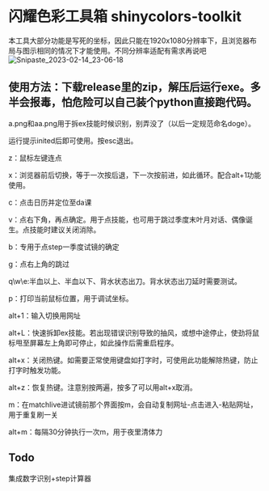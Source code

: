# 闪耀色彩工具箱 shinycolors-toolkit
本工具大部分功能是写死的坐标，因此只能在1920x1080分辨率下，且浏览器布局与图示相同的情况下才能使用。不同分辨率适配有需求再说吧
![Snipaste_2023-02-14_23-06-18](https://user-images.githubusercontent.com/64121758/218778457-ddd1b0fc-de5b-4d04-bf46-de47d5df2e32.png)

## 使用方法：下载release里的zip，解压后运行exe。多半会报毒，怕危险可以自己装个python直接跑代码。

a.png和aa.png用于拆ex技能时候识别，别弄没了（以后一定规范命名doge）。

运行提示inited后即可使用。按esc退出。


z：鼠标左键连点

x：浏览器前后切换，等于一次按后退，下一次按前进，如此循环。配合alt+1功能使用。

c：点击日历并定位至da课

v：点右下角，再点确定。用于点技能，也可用于跳过季度末叶月对话、偶像诞生。点技能时建议关闭消除。

b：专用于点step一季度试镜的确定

g：点右上角的跳过

q\w\e:半血以上、半血以下、背水状态出刀。背水状态出刀延时需要测试。

p：打印当前鼠标位置，用于调试坐标。


alt+1：输入切换用网址

alt+L：快速拆卸ex技能。若出现错误识别导致的抽风，或想中途停止，使劲将鼠标甩至屏幕左上角即可停止，如此操作后需重启程序。

alt+x：关闭热键。如需要正常使用键盘如打字时，可使用此功能解除热键，防止打字时触发功能。

alt+z：恢复热键。注意别按两遍，按多了可以用alt+x取消。

m：在matchlive进试镜前那个界面按m，会自动复制网址-点击进入-粘贴网址，用于重复刷一关

alt+m：每隔30分钟执行一次m，用于夜里清体力

## Todo
集成数字识别+step计算器

